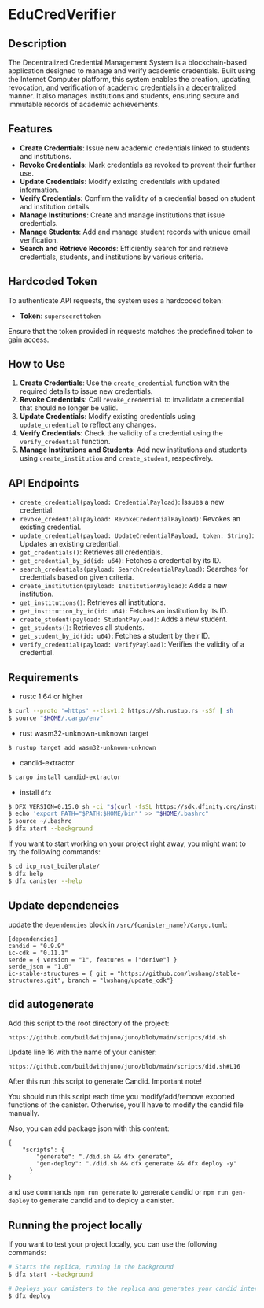 # EduCredVerifier

## Description

The Decentralized Credential Management System is a blockchain-based application designed to manage and verify academic credentials. Built using the Internet Computer platform, this system enables the creation, updating, revocation, and verification of academic credentials in a decentralized manner. It also manages institutions and students, ensuring secure and immutable records of academic achievements.

## Features

- **Create Credentials**: Issue new academic credentials linked to students and institutions.
- **Revoke Credentials**: Mark credentials as revoked to prevent their further use.
- **Update Credentials**: Modify existing credentials with updated information.
- **Verify Credentials**: Confirm the validity of a credential based on student and institution details.
- **Manage Institutions**: Create and manage institutions that issue credentials.
- **Manage Students**: Add and manage student records with unique email verification.
- **Search and Retrieve Records**: Efficiently search for and retrieve credentials, students, and institutions by various criteria.

## Hardcoded Token

To authenticate API requests, the system uses a hardcoded token:

- **Token**: `supersecrettoken`

Ensure that the token provided in requests matches the predefined token to gain access.

## How to Use

1. **Create Credentials**: Use the `create_credential` function with the required details to issue new credentials.
2. **Revoke Credentials**: Call `revoke_credential` to invalidate a credential that should no longer be valid.
3. **Update Credentials**: Modify existing credentials using `update_credential` to reflect any changes.
4. **Verify Credentials**: Check the validity of a credential using the `verify_credential` function.
5. **Manage Institutions and Students**: Add new institutions and students using `create_institution` and `create_student`, respectively.

## API Endpoints

- `create_credential(payload: CredentialPayload)`: Issues a new credential.
- `revoke_credential(payload: RevokeCredentialPayload)`: Revokes an existing credential.
- `update_credential(payload: UpdateCredentialPayload, token: String)`: Updates an existing credential.
- `get_credentials()`: Retrieves all credentials.
- `get_credential_by_id(id: u64)`: Fetches a credential by its ID.
- `search_credentials(payload: SearchCredentialPayload)`: Searches for credentials based on given criteria.
- `create_institution(payload: InstitutionPayload)`: Adds a new institution.
- `get_institutions()`: Retrieves all institutions.
- `get_institution_by_id(id: u64)`: Fetches an institution by its ID.
- `create_student(payload: StudentPayload)`: Adds a new student.
- `get_students()`: Retrieves all students.
- `get_student_by_id(id: u64)`: Fetches a student by their ID.
- `verify_credential(payload: VerifyPayload)`: Verifies the validity of a credential.




## Requirements
* rustc 1.64 or higher
```bash
$ curl --proto '=https' --tlsv1.2 https://sh.rustup.rs -sSf | sh
$ source "$HOME/.cargo/env"
```
* rust wasm32-unknown-unknown target
```bash
$ rustup target add wasm32-unknown-unknown
```
* candid-extractor
```bash
$ cargo install candid-extractor
```
* install `dfx`
```bash
$ DFX_VERSION=0.15.0 sh -ci "$(curl -fsSL https://sdk.dfinity.org/install.sh)"
$ echo 'export PATH="$PATH:$HOME/bin"' >> "$HOME/.bashrc"
$ source ~/.bashrc
$ dfx start --background
```

If you want to start working on your project right away, you might want to try the following commands:

```bash
$ cd icp_rust_boilerplate/
$ dfx help
$ dfx canister --help
```

## Update dependencies

update the `dependencies` block in `/src/{canister_name}/Cargo.toml`:
```
[dependencies]
candid = "0.9.9"
ic-cdk = "0.11.1"
serde = { version = "1", features = ["derive"] }
serde_json = "1.0"
ic-stable-structures = { git = "https://github.com/lwshang/stable-structures.git", branch = "lwshang/update_cdk"}
```

## did autogenerate

Add this script to the root directory of the project:
```
https://github.com/buildwithjuno/juno/blob/main/scripts/did.sh
```

Update line 16 with the name of your canister:
```
https://github.com/buildwithjuno/juno/blob/main/scripts/did.sh#L16
```

After this run this script to generate Candid.
Important note!

You should run this script each time you modify/add/remove exported functions of the canister.
Otherwise, you'll have to modify the candid file manually.

Also, you can add package json with this content:
```
{
    "scripts": {
        "generate": "./did.sh && dfx generate",
        "gen-deploy": "./did.sh && dfx generate && dfx deploy -y"
      }
}
```

and use commands `npm run generate` to generate candid or `npm run gen-deploy` to generate candid and to deploy a canister.

## Running the project locally

If you want to test your project locally, you can use the following commands:

```bash
# Starts the replica, running in the background
$ dfx start --background

# Deploys your canisters to the replica and generates your candid interface
$ dfx deploy
```